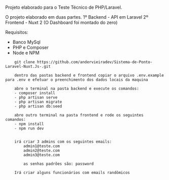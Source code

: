 Projeto elaborado para o Teste Técnico de PHP/Laravel.

O projeto elaborado em duas partes.
1º Backend - API em Laravel
2º Frontend - Nuxt 2 (O Dashboard foi montado do zero)

Requisitos:
- Banco MySql
- PHP e Composer
- Node e NPM

```
    git clone https://github.com/andervieiradev/Sistema-de-Ponto-Laravel-Nuxt.Js-.git

    dentro das pastas backend e frontend copiar o arquivo .env.example para .env e efetuar o preenchimento dos dados locais da maquina

    abre o terminal na pasta backend e execute os comandos:
    - composer install
    - php artisan serve
    - php artisan migrate
    - php artisan db:seed
    
    abre outro terminal na pasta frontend e rode os seguintes comandos:
    - npm install
    - npm run dev 
    
    
    irá criar 3 admins com os seguintes emails:
        admin1@teste.com
        admin2@teste.com
        admin3@teste.com

        as senhas padrões são: password
    
    Irá criar alguns funcionários com emails randômicos
```

